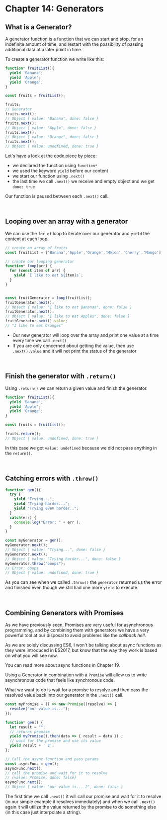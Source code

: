 # Chapter 14: Generators

## What is a Generator?

A generator function is a function that we can start and stop, for an indefinite amount of time, and restart with the possibility of passing additional data at a later point in time.

To create a generator function we write like this:

```javascript
function* fruitList(){
  yield 'Banana';
  yield 'Apple';
  yield 'Orange';
}

const fruits = fruitList();

fruits;
// Generator
fruits.next();
// Object { value: "Banana", done: false }
fruits.next();
// Object { value: "Apple", done: false }
fruits.next();
// Object { value: "Orange", done: false }
fruits.next();
// Object { value: undefined, done: true }
```

Let's have a look at the code piece by piece:

- we declared the function using `function*`
- we used the keyword `yield` before our content
- we start our function using `.next()`
- the last time we call `.next()` we receive and empty object and we get `done: true`

Our function is paused between each `.next()` call.

&nbsp;

## Looping over an array with a generator

We can use the `for of` loop to iterate over our generator and `yield` the content at each loop.

```javascript
// create an array of fruits
const fruitList = ['Banana','Apple','Orange','Melon','Cherry','Mango'];

// create our looping generator
function* loop(arr) {
  for (const item of arr) {
    yield `I like to eat ${item}s`;
  }
}


const fruitGenerator = loop(fruitList);
fruitGenerator.next();
// Object { value: "I like to eat Bananas", done: false }
fruitGenerator.next();
// Object { value: "I like to eat Apples", done: false }
fruitGenerator.next().value;
// "I like to eat Oranges"
```

- Our new generator will loop over the array and print one value at a time every time we call `.next()`
- If you are only concerned about getting the value, then use `.next().value` and it will not print the status of the generator

&nbsp;

## Finish the generator with `.return()`

Using `.return()` we can return a given value and finish the generator.

```javascript
function* fruitList(){
  yield 'Banana';
  yield 'Apple';
  yield 'Orange';
}

const fruits = fruitList();

fruits.return();
// Object { value: undefined, done: true }
```

In this case we got `value: undefined` because we did not pass anything in the `return()`.

&nbsp;

## Catching errors with `.throw()`

```javascript
function* gen(){
  try {
    yield "Trying...";
    yield "Trying harder...";
    yield "Trying even harder..";
  }
  catch(err) {
    console.log("Error: " + err );
  }
}

const myGenerator = gen();
myGenerator.next();
// Object { value: "Trying...", done: false }
myGenerator.next();
// Object { value: "Trying harder...", done: false }
myGenerator.throw("ooops");
// Error: ooops
// Object { value: undefined, done: true }
```

As you can see when we called `.throw()` the `generator` returned us the error and finished even though we still had one more `yield` to execute.

&nbsp;

## Combining Generators with Promises

As we have previously seen, Promises are very useful for asynchronous programming, and by combining them with generators we have a very powerful tool at our disposal to avoid problems like the *callback hell*.

As we are solely discussing ES6, I won't be talking about async functions as they were introduced in ES2017, but know that the way they work is based on what you will see now.

You can read more about async functions in Chapter 19.

Using a Generator in combination with a `Promise` will allow us to write asynchronous code that feels like synchronous code.

What we want to do is wait for a promise to resolve and then pass the resolved value back into our generator in the `.next()` call.

```javascript
const myPromise = () => new Promise((resolve) => {
  resolve("our value is...");
});

function* gen() {
  let result = "";
  // returns promise
  yield myPromise().then(data => { result = data }) ;
  // wait for the promise and use its value
  yield result + ' 2';
};

// Call the async function and pass params
const asyncFunc = gen();
asyncFunc.next();
// call the promise and wait for it to resolve
// {value: Promise, done: false}
asyncFunc.next();
// Object { value: "our value is... 2", done: false }
```

The first time we call `.next()` it will call our promise and wait for it to resolve (in our simple example it resolves immediately) and when we call `.next()` again it will utilize the value returned by the promise to do something else (in this case just interpolate a string).
